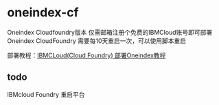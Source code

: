 # oneindex-cf
Oneindex Cloudfoundry版本
仅需邮箱注册个免费的IBMCloud账号即可部署Oneindex
CloudFoundry 需要每10天重启一次，可以使用脚本重启

部署教程：[IBMCLoud(Cloud Foundry) 部署Oneindex教程](https://hexo.aragon.wang/2019/12/14/IBMCLoud-Cloud-Foundry-%E9%83%A8%E7%BD%B2Oneindex%E6%95%99%E7%A8%8B/)

## todo
IBMcloud Foundry 重启平台